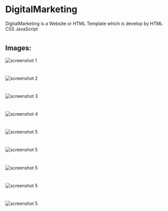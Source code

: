 # DigitalMarketing
DigitalMarketing is a Website or HTML Template which is develop by HTML CSS JavaScript


# 
## Images:
![screenshot 1](Screenshot/PC_ss1.png)
#
![screenshot 2](Screenshot/PC_ss2.png)
#
![screenshot 3](Screenshot/PC_ss3.png)
#
![screenshot 4](Screenshot/PC_ss4.png)
#
![screenshot 5](Screenshot/Tab_SS.png)
#
![screenshot 5](Screenshot/Mobile_SS1.png)
#
![screenshot 5](Screenshot/Mobile_SS2.png)
#
![screenshot 5](Screenshot/Mobile_SS3.png)
#
![screenshot 5](Screenshot/Mobile_SS4.png)
